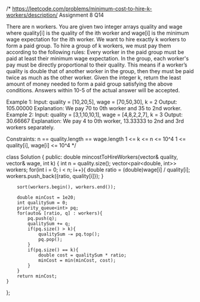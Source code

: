 /*
https://leetcode.com/problems/minimum-cost-to-hire-k-workers/description/
Assignment 8 Q14

There are n workers. You are given two integer arrays quality and wage where quality[i] is the quality of the ith worker and wage[i] is the minimum wage expectation for the ith worker.
We want to hire exactly k workers to form a paid group. To hire a group of k workers, we must pay them according to the following rules:
Every worker in the paid group must be paid at least their minimum wage expectation.
In the group, each worker's pay must be directly proportional to their quality. This means if a worker’s quality is double that of another worker in the group, then they must be paid twice as much as the other worker.
Given the integer k, return the least amount of money needed to form a paid group satisfying the above conditions. Answers within 10-5 of the actual answer will be accepted.

Example 1:
Input: quality = [10,20,5], wage = [70,50,30], k = 2
Output: 105.00000
Explanation: We pay 70 to 0th worker and 35 to 2nd worker.
Example 2:
Input: quality = [3,1,10,10,1], wage = [4,8,2,2,7], k = 3
Output: 30.66667
Explanation: We pay 4 to 0th worker, 13.33333 to 2nd and 3rd workers separately.

Constraints:
n == quality.length == wage.length
1 <= k <= n <= 10^4
1 <= quality[i], wage[i] <= 10^4
*/

class Solution {
public:
    double mincostToHireWorkers(vector<int>& quality, vector<int>& wage, int k) {
        int n = quality.size();
        vector<pair<double, int>> workers;
        for(int i = 0; i < n; i++){
            double ratio = (double)wage[i] / quality[i];
            workers.push_back({ratio, quality[i]});
        }

        sort(workers.begin(), workers.end());

        double minCost = 1e20;
        int qualitySum = 0;
        priority_queue<int> pq;
        for(auto& [ratio, q] : workers){
            pq.push(q);
            qualitySum += q;
            if(pq.size() > k){
                qualitySum -= pq.top();
                pq.pop();
            }
            if(pq.size() == k){
                double cost = qualitySum * ratio;
                minCost = min(minCost, cost);
            }
        }
        return minCost;
    }

};